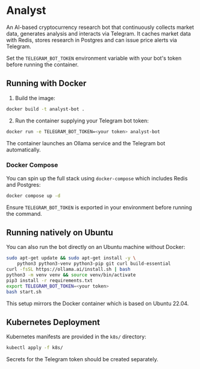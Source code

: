 # Analyst

An AI-based cryptocurrency research bot that continuously collects market data, generates analysis and interacts via Telegram. It caches market data with Redis, stores research in Postgres and can issue price alerts via Telegram.

Set the `TELEGRAM_BOT_TOKEN` environment variable with your bot's token before running the container.

## Running with Docker

1. Build the image:

```bash
docker build -t analyst-bot .
```

2. Run the container supplying your Telegram bot token:

```bash
docker run -e TELEGRAM_BOT_TOKEN=<your token> analyst-bot
```

The container launches an Ollama service and the Telegram bot automatically.

### Docker Compose

You can spin up the full stack using `docker-compose` which includes Redis and Postgres:

```bash
docker compose up -d
```

Ensure `TELEGRAM_BOT_TOKEN` is exported in your environment before running the command.

## Running natively on Ubuntu

You can also run the bot directly on an Ubuntu machine without Docker:

```bash
sudo apt-get update && sudo apt-get install -y \
    python3 python3-venv python3-pip git curl build-essential
curl -fsSL https://ollama.ai/install.sh | bash
python3 -m venv venv && source venv/bin/activate
pip3 install -r requirements.txt
export TELEGRAM_BOT_TOKEN=<your token>
bash start.sh
```

This setup mirrors the Docker container which is based on Ubuntu 22.04.

## Kubernetes Deployment

Kubernetes manifests are provided in the `k8s/` directory:

```bash
kubectl apply -f k8s/
```

Secrets for the Telegram token should be created separately.

